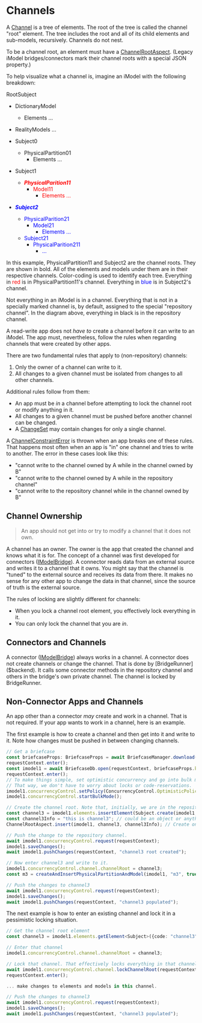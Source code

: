 # Channels

A [Channel]($backend) is a tree of elements. The root of the tree is called the channel "root" element. The tree includes the root and all of its child elements and sub-models, recursively. Channels do not nest.

To be a channel root, an element must have a [ChannelRootAspect]($backend). (Legacy iModel bridges/connectors mark their channel roots with a special JSON property.)

To help visualize what a channel is, imagine an iModel with the following breakdown:

RootSubject

- DictionaryModel
  - Elements ...
- RealityModels ...
- Subject0
  - PhysicalPartition01
    - Elements ...
- Subject1

  - <span style="color:red">**_PhysicalParition11_**</span>
    - <span style="color:red">Model11</span>
      - <span style="color:red">Elements ...</span>

- <span style="color:blue">**_Subject2_**</span>
  - <span style="color:blue">PhysicalParition21</span>
    - <span style="color:blue">Model21</span>
      - <span style="color:blue">Elements ...</span>
  - <span style="color:blue">Subject21</span>
    - <span style="color:blue">PhysicalParition211</span>
      - <span style="color:blue">...</span>

In this example, PhysicalPartition11 and Subject2 are the channel roots. They are shown in bold. All of the elements and models under them are in their respective channels. Color-coding is used to identify each tree. Everything in <span style="color:red">red</span> is in PhysicalPartition11's channel. Everything in <span style="color:blue">blue</span> is in Subject2's channel.

Not everything in an iModel is in a channel. Everything that is not in a specially marked channel is, by default, assigned to the special "repository channel". In the diagram above, everything in black is in the repository channel.

A read-write app does not _have to_ create a channel before it can write to an iModel. The app must, nevertheless, follow the rules when regarding channels that were created by other apps.

There are two fundamental rules that apply to (non-repository) channels:

1. Only the owner of a channel can write to it.
1. All changes to a given channel must be isolated from changes to all other channels.

Additional rules follow from them:

- An app must be _in_ a channel before attempting to lock the channel root or modify anything in it.
- All changes to a given channel must be pushed before another channel can be changed.
- A [ChangeSet]($imodelhub-client) may contain changes for only a single channel.

A [ChannelConstraintError]($backend) is thrown when an app breaks one of these rules. That happens most often when an app is "in" one channel and tries to write to another. The error in these cases look like this:

- "cannot write to the channel owned by A while in the channel owned by B"
- "cannot write to the channel owned by A while in the repository channel"
- "cannot write to the repository channel while in the channel owned by B"

## Channel Ownership

> An app should not get into or try to modify a channel that it does not own.

A channel has an owner. The owner is the app that created the channel and knows what it is for. The concept of a channel was first developed for connectors ([IModelBridge]($backend)). A connector reads data from an external source and writes it to a channel that it owns. You might say that the channel is "tuned" to the external source and receives its data from there. It makes no sense for any other app to change the data in that channel, since the source of truth is the external source.

The rules of locking are slightly different for channels:

- When you lock a channel root element, you effectively lock everything in it.
- You can only lock the channel that you are _in_.

## Connectors and Channels

A connector ([IModelBridge]($backend)) always works in a channel. A connector does not create channels or change the channel. That is done by [BridgeRunner]($backend). It calls some connector methods in the repository channel and others in the bridge's own private channel. The channel is locked by BridgeRunner.

## Non-Connector Apps and Channels

An app other than a connector *may* create and work in a channel. That is not required. If your app wants to work in a channel, here is an example.

The first example is how to create a channel and then get into it and write to it. Note how changes must be pushed in between changing channels.

```ts
// Get a briefcase
const briefcaseProps: BriefcaseProps = await BriefcaseManager.download(requestContext, testProjectId, readWriteTestIModel.id, { syncMode: SyncMode.PullAndPush });
requestContext.enter();
const imodel1 = await BriefcaseDb.open(requestContext, briefcaseProps.key);
requestContext.enter();
// To make things simple, set optimistic concurrency and go into bulk mode.
// That way, we don't have to worry about locks or code-reservations.
imodel1.concurrencyControl.setPolicy(ConcurrencyControl.OptimisticPolicy);
imodel1.concurrencyControl.startBulkMode();

// Create the channel root. Note that, initially, we are in the repository channel.
const channel3 = imodel1.elements.insertElement(Subject.create(imodel1, imodel1.elements.getRootSubject().id, "channel3"));
const channel3Info = "this is channel3"; // could be an object or anything you like
ChannelRootAspect.insert(imodel1, channel3, channel3Info); // Create one of the channels using the new aspect in the way iModel.js apps would set them up.

// Push the change to the repository channel.
await imodel1.concurrencyControl.request(requestContext);
imodel1.saveChanges();
await imodel1.pushChanges(requestContext, "channel3 root created");

// Now enter channel3 and write to it.
imodel1.concurrencyControl.channel.channelRoot = channel3;
const m3 = createAndInsertPhysicalPartitionAndModel(imodel1, "m3", true, channel3; // some function that creates a model

// Push the changes to channel3
await imodel1.concurrencyControl.request(requestContext);
imodel1.saveChanges();
await imodel1.pushChanges(requestContext, "channel3 populated");
```

The next example is how to enter an existing channel and lock it in a pessimistic locking situation.

```ts
// Get the channel root element
const channel3 = imodel1.elements.getElement<Subject>({code: "channel3"});

// Enter that channel
imodel1.concurrencyControl.channel.channelRoot = channel3;

// Lock that channel. That effectively locks everything in that channel.
await imodel1.concurrencyControl.channel.lockChannelRoot(requestContext);
requestContext.enter();

... make changes to elements and models in this channel.

// Push the changes to channel3
await imodel1.concurrencyControl.request(requestContext);
imodel1.saveChanges();
await imodel1.pushChanges(requestContext, "channel3 populated");
```